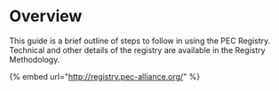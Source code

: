 # Overview

This guide is a brief outline of steps to follow in using the PEC Registry. Technical and other details of the registry are available in the Registry Methodology.

{% embed url="http://registry.pec-alliance.org/" %}
